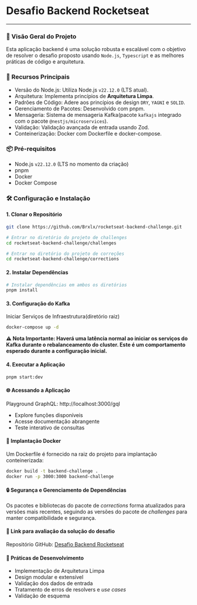 # Desafio Backend Rocketseat
---

### 🚀 Visão Geral do Projeto
Esta aplicação backend é uma solução robusta e escalável com o objetivo de resolver o desafio proposto usando `Node.js`, `Typescript` e as melhores práticas de código e arquitetura.

### 🔑 Recursos Principais

- Versão do Node.js: Utiliza Node.js `v22.12.0` (LTS atual).
- Arquitetura: Implementa princípios de **Arquitetura Limpa**.
- Padrões de Código: Adere aos princípios de design `DRY`, `YAGNI` e `SOLID`.
- Gerenciamento de Pacotes: Desenvolvido com pnpm.
- Mensageria: Sistema de mensageria Kafka(pacote `kafkajs` integrado com o pacote `@nestjs/microservices`).
- Validação: Validação avançada de entrada usando Zod.
- Conteinerização: Docker com Dockerfile e docker-compose.

### 📦 Pré-requisitos

- Node.js `v22.12.0` (LTS no momento da criação)
- pnpm
- Docker
- Docker Compose

### 🛠 Configuração e Instalação
#### 1. Clonar o Repositório
```bash
git clone https://github.com/Brxlx/rocketseat-backend-challenge.git

# Entrar no diretório do projeto de challenges
cd rocketseat-backend-challenge/challenges

# Entrar no diretório do projeto de correções
cd rocketseat-backend-challenge/corrections
```
#### 2. Instalar Dependências
```bash
# Instalar dependências em ambos os diretórios
pnpm install
```
#### 3. Configuração do Kafka
Iniciar Serviços de Infraestrutura(diretório raiz)

```bash
docker-compose up -d
```
**⚠️ Nota Importante: Haverá uma latência normal ao iniciar os serviços do Kafka durante o rebalanceamento do cluster. Este é um comportamento esperado durante a configuração inicial.**

#### 4. Executar a Aplicação
```bash
pnpm start:dev
```

#### 🌐 Acessando a Aplicação

Playground GraphQL: http://localhost:3000/gql

- Explore funções disponíveis
- Acesse documentação abrangente
- Teste interativo de consultas

#### 🐳 Implantação Docker
Um Dockerfile é fornecido na raiz do projeto para implantação conteinerizada:
```bash
docker build -t backend-challenge .
docker run -p 3000:3000 backend-challenge
```

#### 🔒 Segurança e Gerenciamento de Dependências

Os pacotes e bibliotecas do pacote de _corrections_ forma atualizados para versões mais recentes, seguindo as versões do pacote de _challenges_ para manter compatibilidade e segurança.

#### 🔗 Link para avaliação da solução do desafio

Repositório GitHub: [Desafio Backend Rocketseat](https://github.com/Brxlx/rocketseat-backend-challenge)


#### 📝 Práticas de Desenvolvimento

- Implementação de Arquitetura Limpa
- Design modular e extensível
- Validação dos dados de entrada
- Tratamento de erros de resolvers e _use cases_
- Validação de esquema